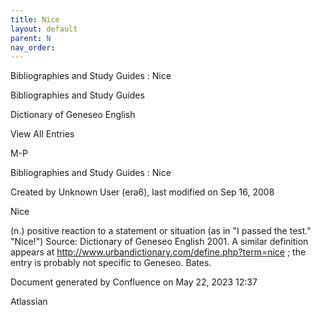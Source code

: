 ```yaml
---
title: Nice
layout: default
parent: N
nav_order:
---
```


Bibliographies and Study Guides : Nice

Bibliographies and Study Guides

Dictionary of Geneseo English

View All Entries

M-P

Bibliographies and Study Guides : Nice

Created by  Unknown User (era6), last modified on Sep 16, 2008

Nice

(n.) positive reaction to a statement or situation (as in &quot;I passed the test.&quot; &quot;Nice!&quot;) Source: Dictionary of Geneseo English 2001. A similar definition appears at http://www.urbandictionary.com/define.php?term=nice ; the entry is probably not specific to Geneseo. Bates.

Document generated by Confluence on May 22, 2023 12:37

Atlassian
